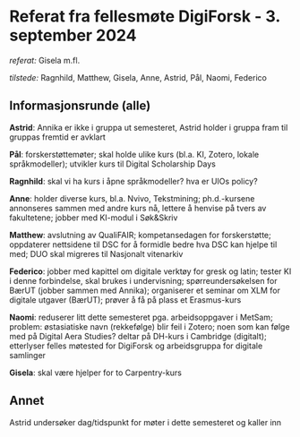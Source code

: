 # Referat fra fellesmøte DigiForsk - 3. september 2024

*referat:* Gisela m.fl.

*tilstede:* Ragnhild, Matthew, Gisela, Anne, Astrid, Pål, Naomi, Federico

## Informasjonsrunde (alle)

**Astrid**: Annika er ikke i gruppa ut semesteret, Astrid holder i gruppa fram til gruppas fremtid er avklart

**Pål**: forskerstøttemøter; skal holde ulike kurs (bl.a. KI, Zotero, lokale språkmodeller); utvikler kurs til Digital Scholarship Days

**Ragnhild**: skal vi ha kurs i åpne språkmodeller? hva er UIOs policy?

**Anne**: holder diverse kurs, bl.a. Nvivo, Tekstmining; ph.d.-kursene annonseres sammen med andre kurs nå, lettere å henvise på tvers av fakultetene; jobber med KI-modul i Søk&Skriv

**Matthew**: avslutning av QualiFAIR; kompetansedagen for forskerstøtte; oppdaterer nettsidene til DSC for å formidle bedre hva DSC kan hjelpe til med; DUO skal migreres til Nasjonalt vitenarkiv

**Federico**: jobber med kapittel om digitale verktøy for gresk og latin; tester KI i denne forbindelse, skal brukes i undervisning; spørreundersøkelsen for BærUT (jobber sammen med Annika); organiserer et  seminar om XLM for digitale utgaver (BærUT); prøver å få på plass et Erasmus-kurs

**Naomi**: reduserer litt dette semesteret pga. arbeidsoppgaver i MetSam; problem: østasiatiske navn (rekkefølge) blir feil i Zotero; noen som kan følge med på Digital Aera Studies?  deltar på DH-kurs i Cambridge (digitalt); etterlyser felles møtested for DigiForsk og arbeidsgruppa for digitale samlinger

**Gisela**: skal være hjelper for to Carpentry-kurs


## Annet

Astrid undersøker dag/tidspunkt for møter i dette semesteret og kaller inn

